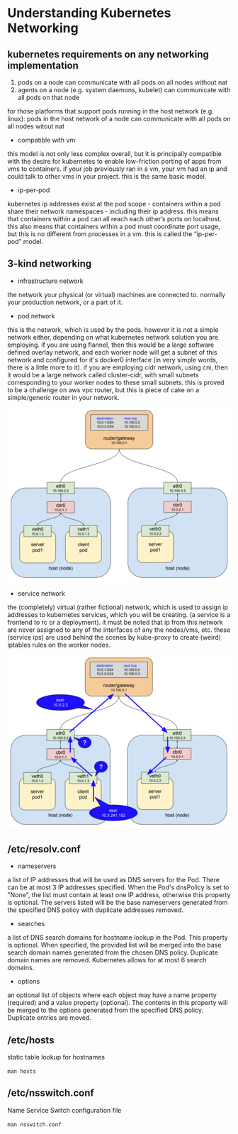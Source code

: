 # Understanding Kubernetes Networking

## kubernetes requirements on any networking implementation

1. pods on a node can communicate with all pods on all nodes without nat
2. agents on a node (e.g. system daemons, kubelet) can communicate with all pods
   on that node

for those platforms that support pods running in the host network (e.g. linux):
pods in the host network of a node can communicate with all pods on all nodes
witout nat

- compatible with vm

this model is not only less complex overall, but it is principally compatible
with the desire for kubernetes to enable low-friction porting of apps from vms
to containers. if your job previously ran in a vm, your vm had an ip and could
talk to other vms in your project. this is the same basic model.

- ip-per-pod

kubernetes ip addresses exist at the pod scope - containers within a pod share
their network namespaces - including their ip address. this means that
containers within a pod can all reach each other’s ports on localhost. this also
means that containers within a pod must coordinate port usage, but this is no
different from processes in a vm. this is called the “ip-per-pod” model.

## 3-kind networking

- infrastructure network

the network your physical (or virtual) machines are connected to. normally your
production network, or a part of it.

- pod network

this is the network, which is used by the pods. however it is not a simple
network either, depending on what kubernetes network solution you are employing.
if you are using flannel, then this would be a large software defined overlay
network, and each worker node will get a subnet of this network and configured
for it's docker0 interface (in very simple words, there is a little more to it).
if you are employing cidr network, using cni, then it would be a large network
called cluster-cidr, with small subnets corresponding to your worker nodes to
these small subnets. this is proved to be a challenge on aws vpc router, but
this is piece of cake on a simple/generic router in your network.

![Pod Networking](pod-networking.png)

- service network

the (completely) virtual (rather fictional) network, which is used to assign ip
addresses to kubernetes services, which you will be creating. (a service is a
frontend to rc or a deployment). it must be noted that ip from this network are
never assigned to any of the interfaces of any the nodes/vms, etc. these
(service ips) are used behind the scenes by kube-proxy to create (weird)
iptables rules on the worker nodes.

![Service Networking](service-networking.png)

## /etc/resolv.conf

- nameservers

a list of IP addresses that will be used as DNS servers for the Pod. There can
be at most 3 IP addresses specified. When the Pod's dnsPolicy is set to "None",
the list must contain at least one IP address, otherwise this property is
optional. The servers listed will be the base nameservers generated from the
specified DNS policy with duplicate addresses removed.

- searches

a list of DNS search domains for hostname lookup in the Pod. This property is
optional. When specified, the provided list will be merged into the base search
domain names generated from the chosen DNS policy. Duplicate domain names are
removed. Kubernetes allows for at most 6 search domains.

- options

an optional list of objects where each object may have a name property
(required) and a value property (optional). The contents in this property will
be merged to the options generated from the specified DNS policy. Duplicate
entries are moved.

## /etc/hosts

static table lookup for hostnames

`man hosts`

## /etc/nsswitch.conf

Name Service Switch configuration file

`man nsswitch.conf`
